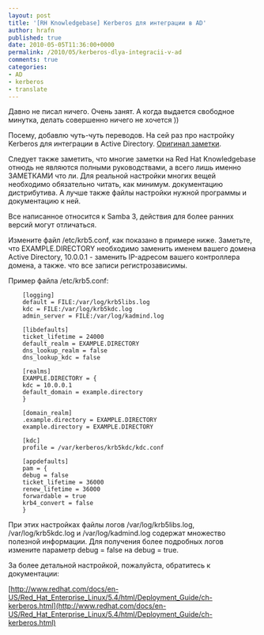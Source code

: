 ```yaml
---
layout: post
title: '[RH Knowledgebase] Kerberos для интеграции в AD'
author: hrafn
published: true
date: 2010-05-05T11:36:00+0000
permalink: /2010/05/kerberos-dlya-integracii-v-ad
comments: true
categories:
- AD
- kerberos
- translate
---
```


Давно не писал ничего. Очень занят. А когда выдается свободное минутка, делать
совершенно ничего не хочется ))

Посему, добавлю чуть-чуть переводов. На сей раз про настройку Kerberos для
интеграции в Active Directory. [Оригинал заметки](http://kbase.redhat.com/faq/docs/DOC-4735).

<!--more-->

Следует также заметить, что многие заметки на Red Hat Knowledgebase отнюдь не
являются полными руководствами, а всего лишь именно ЗАМЕТКАМИ что ли. Для
реальной настройки многих вещей необходимо обязательно читать, как минимум.
документацию дистрибутива. А лучше также файлы настройки нужной программы и
документацию к ней.

Все написанное относится к Samba 3, действия для более ранних версий могут
отличаться.

Измените файл /etc/krb5.conf, как показано в примере ниже. Заметьте, что
EXAMPLE.DIRECTORY необходимо заменить именем вашего домена Active Directory,
10.0.0.1 - заменить IP-адресом вашего контроллера домена, а также. что все
записи регистрозависимы.

Пример файла /etc/krb5.conf:

		[logging]
		default = FILE:/var/log/krb5libs.log
		kdc = FILE:/var/log/krb5kdc.log
		admin_server = FILE:/var/log/kadmind.log

		[libdefaults]
		ticket_lifetime = 24000
		default_realm = EXAMPLE.DIRECTORY
		dns_lookup_realm = false
		dns_lookup_kdc = false

		[realms]
		EXAMPLE.DIRECTORY = {
		kdc = 10.0.0.1
		default_domain = example.directory
		}

		[domain_realm]
		.example.directory = EXAMPLE.DIRECTORY
		example.directory = EXAMPLE.DIRECTORY

		[kdc]
		profile = /var/kerberos/krb5kdc/kdc.conf

		[appdefaults]
		pam = {
		debug = false
		ticket_lifetime = 36000
		renew_lifetime = 36000
		forwardable = true
		krb4_convert = false
		}

При этих настройках файлы логов /var/log/krb5libs.log, /var/log/krb5kdc.log и /var/log/kadmind.log содержат множество полезной
информации. Для получения более подробных логов измените параметр debug = false на debug = true.

За более детальной настройкой, пожалуйста, обратитесь к документации:

[http://www.redhat.com/docs/en-US/Red_Hat_Enterprise_Linux/5.4/html/Deployment_Guide/ch-kerberos.html](http://www.redhat.com/docs/en-US/Red_Hat_Enterprise_Linux/5.4/html/Deployment_Guide/ch-kerberos.html)

